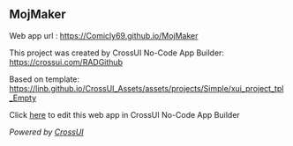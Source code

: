 ## MojMaker
Web app url : https://Comicly69.github.io/MojMaker

This project was created by CrossUI No-Code App Builder: https://crossui.com/RADGithub

Based on template: https://linb.github.io/CrossUI_Assets/assets/projects/Simple/xui_project_tpl_Empty

Click [here](https://crossui.com/RADGithub/#!from=github&owner=Comicly69&repo=MojMaker) to edit this web app in CrossUI No-Code App Builder

<i>Powered by [CrossUI](https://crossui.com)</i>

